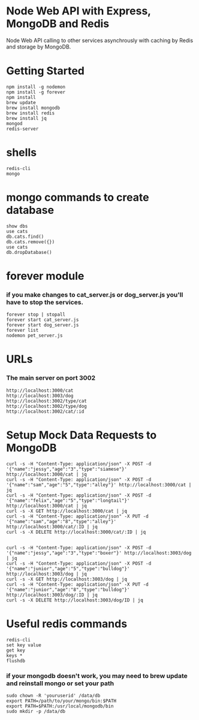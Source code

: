 # Node Web API with Express, MongoDB and Redis
Node Web API calling to other services asynchrously with caching by Redis and storage by MongoDB.

# Getting Started ###
```
npm install -g nodemon
npm install -g forever
npm install
brew update 
brew install mongodb
brew install redis
brew install jq
mongod 
redis-server
```

# shells

```
redis-cli
mongo
```

# mongo commands to create database
```
show dbs
use cats
db.cats.find()
db.cats.remove({})
use cats
db.dropDatabase()
```

# forever module
### if you make changes to cat_server.js or dog_server.js you'll have to stop the services. 
```
forever stop | stopall
forever start cat_server.js
forever start dog_server.js
forever list
nodemon pet_server.js
```

# URLs
### The main server on port 3002
```
http://localhost:3000/cat
http://localhost:3003/dog 
http://localhost:3002/type/cat
http://localhost:3002/type/dog
http://localhost:3002/cat/:id
```

# Setup Mock Data Requests to MongoDB

```
curl -s -H "Content-Type: application/json" -X POST -d '{"name":"jessy","age":"3","type":"siamese"}' http://localhost:3000/cat | jq
curl -s -H "Content-Type: application/json" -X POST -d '{"name":"sam","age":"5","type":"alley"}' http://localhost:3000/cat | jq
curl -s -H "Content-Type: application/json" -X POST -d '{"name":"felix","age":"5","type":"longtail"}' http://localhost:3000/cat | jq
curl -s -X GET http://localhost:3000/cat | jq
curl -s -H "Content-Type: application/json" -X PUT -d '{"name":"sam","age":"8","type":"alley"}' http://localhost:3000/cat/:ID | jq
curl -s -X DELETE http://localhost:3000/cat/:ID | jq


curl -s -H "Content-Type: application/json" -X POST -d '{"name":"jessy","age":"3","type":"boxer"}' http://localhost:3003/dog | jq
curl -s -H "Content-Type: application/json" -X POST -d '{"name":"junior","age":"5","type":"bulldog"}' http://localhost:3003/dog | jq
curl -s -X GET http://localhost:3003/dog | jq
curl -s -H "Content-Type: application/json" -X PUT -d '{"name":"junior","age":"8","type":"bulldog"}' http://localhost:3003/dog/:ID | jq
curl -s -X DELETE http://localhost:3003/dog/ID | jq
```    


# Useful redis commands
```
redis-cli
set key value
get key
keys *
flushdb
```

### if your mongodb doesn't work, you may need to brew update and reinstall mongo or set your path
```
sudo chown -R 'youruserid' /data/db
export PATH=/path/to/your/mongo/bin:$PATH
export PATH=$PATH:/usr/local/mongodb/bin
sudo mkdir -p /data/db
```
